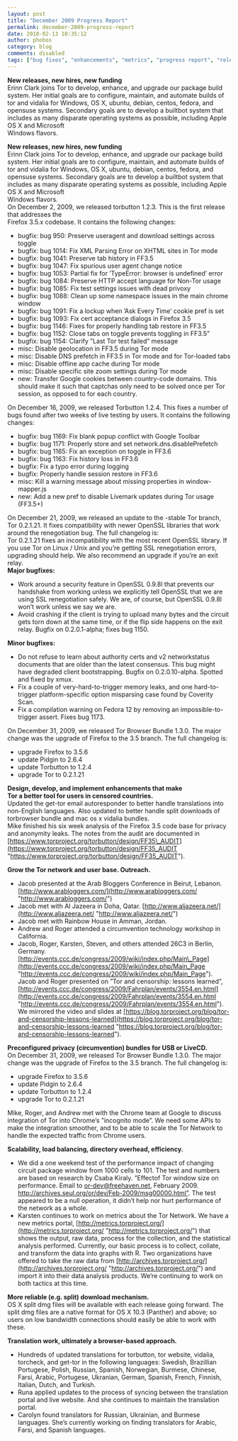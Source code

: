 ```yaml
---
layout: post
title: "December 2009 Progress Report"
permalink: december-2009-progress-report
date: 2010-02-13 10:35:12
author: phobos
category: blog
comments: disabled
tags: ["bug fixes", "enhancements", "metrics", "progress report", "releases", "translations"]
---
```


**New releases, new hires, new funding**  
 Erinn Clark joins Tor to develop, enhance, and upgrade our package build system. Her initial goals are to configure, maintain, and automate builds of tor and vidalia for Windows, OS X, ubuntu, debian, centos, fedora, and opensuse systems. Secondary goals are to develop a builtbot system that includes as many disparate operating systems as possible, including Apple OS X and Microsoft  
 Windows flavors.

<!-- more -->

**New releases, new hires, new funding**  
 Erinn Clark joins Tor to develop, enhance, and upgrade our package build system. Her initial goals are to configure, maintain, and automate builds of tor and vidalia for Windows, OS X, ubuntu, debian, centos, fedora, and opensuse systems. Secondary goals are to develop a builtbot system that includes as many disparate operating systems as possible, including Apple OS X and Microsoft  
 Windows flavors.  
 On December 2, 2009, we released torbutton 1.2.3. This is the first release that addresses the  
 Firefox 3.5.x codebase. It contains the following changes:

-   bugfix: bug 950: Preserve useragent and download settings across toggle
-   bugfix: bug 1014: Fix XML Parsing Error on XHTML sites in Tor mode
-   bugfix: bug 1041: Preserve tab history in FF3.5
-   bugfix: bug 1047: Fix spurious user agent change notice
-   bugfix: bug 1053: Partial fix for ’TypeError: browser is undefined’ error
-   bugfix: bug 1084: Preserve HTTP accept language for Non-Tor usage
-   bugfix: bug 1085: Fix test settings issues with dead privoxy
-   bugfix: bug 1088: Clean up some namespace issues in the main chrome window
-   bugfix: bug 1091: Fix a lockup when ’Ask Every Time’ cookie pref is set
-   bugfix: bug 1093: Fix cert acceptance dialogs in Firefox 3.5
-   bugfix: bug 1146: Fixes for properly handling tab restore in FF3.5
-   bugfix: bug 1152: Close tabs on toggle prevents toggling in FF3.5”
-   bugfix: bug 1154: Clarify ”Last Tor test failed” message
-   misc: Disable geolocation in FF3.5 during Tor mode
-   misc: Disable DNS prefetch in FF3.5 in Tor mode and for Tor-loaded tabs
-   misc: Disable offline app cache during Tor mode
-   misc: Disable specific site zoom settings during Tor mode
-   new: Transfer Google cookies between country-code domains. This should make it such that captchas only need to be solved once per Tor session, as opposed to for each country.

On December 16, 2009, we released Torbutton 1.2.4. This fixes a number of bugs found after two weeks of live testing by users. It contains the following changes:

-   bugfix: bug 1169: Fix blank popup conflict with Google Toolbar
-   bugfix: bug 1171: Properly store and set network.dns.disablePrefetch
-   bugfix: bug 1165: Fix an exception on toggle in FF3.6
-   bugfix: bug 1163: Fix history loss in FF3.6
-   bugfix: Fix a typo error during logging
-   bugfix: Properly handle session restore in FF3.6
-   misc: Kill a warning message about missing properties in window-mapper.js
-   new: Add a new pref to disable Livemark updates during Tor usage (FF3.5+)

On December 21, 2009, we released an update to the -stable Tor branch, Tor 0.2.1.21. It fixes compatibility with newer OpenSSL libraries that work around the renegotiation bug. The full changelog is:  
 Tor 0.2.1.21 fixes an incompatibility with the most recent OpenSSL library. If you use Tor on Linux / Unix and you’re getting SSL renegotiation errors, upgrading should help. We also recommend an upgrade if you’re an exit relay.  
 **Major bugfixes:**

-   Work around a security feature in OpenSSL 0.9.8l that prevents our handshake from working unless we explicitly tell OpenSSL that we are using SSL renegotiation safely. We are, of course, but OpenSSL 0.9.8l won’t work unless we say we are.
-   Avoid crashing if the client is trying to upload many bytes and the circuit gets torn down at the same time, or if the flip side happens on the exit relay. Bugfix on 0.2.0.1-alpha; fixes bug 1150.

**Minor bugfixes:**

-   Do not refuse to learn about authority certs and v2 networkstatus documents that are older than the latest consensus. This bug might have degraded client bootstrapping. Bugfix on 0.2.0.10-alpha. Spotted and fixed by xmux.
-   Fix a couple of very-hard-to-trigger memory leaks, and one hard-to- trigger platform-specific option misparsing case found by Coverity Scan.
-   Fix a compilation warning on Fedora 12 by removing an impossible-to- trigger assert. Fixes bug 1173.

On December 31, 2009, we released Tor Browser Bundle 1.3.0. The major change was the upgrade of Firefox to the 3.5 branch. The full changelog is:

-   upgrade Firefox to 3.5.6
-   update Pidgin to 2.6.4
-   update Torbutton to 1.2.4
-   upgrade Tor to 0.2.1.21

**Design, develop, and implement enhancements that make  
 Tor a better tool for users in censored countries.**  
 Updated the get-tor email autoresponder to better handle translations into non-English languages. Also updated to better handle split downloads of torbrowser bundle and mac os x vidalia bundles.  
 Mike finished his six week analysis of the Firefox 3.5 code base for privacy and anonymity leaks. The notes from the audit are documented in [https://www.torproject.org/torbutton/design/FF35\_AUDIT](https://www.torproject.org/torbutton/design/FF35_AUDIT "https://www.torproject.org/torbutton/design/FF35_AUDIT").

**Grow the Tor network and user base. Outreach.**

-   Jacob presented at the Arab Bloggers Conference in Beirut, Lebanon. [http://www.arabloggers.com/](http://www.arabloggers.com/ "http://www.arabloggers.com/")
-   Jacob met with Al Jazeera in Doha, Qatar. [http://www.aljazeera.net/](http://www.aljazeera.net/ "http://www.aljazeera.net/")
-   Jacob met with Rainbow House in Amman, Jordan.
-   Andrew and Roger attended a circumvention technology workshop in California.
-   Jacob, Roger, Karsten, Steven, and others attended 26C3 in Berlin, Germany. [http://events.ccc.de/congress/2009/wiki/index.php/Main\_Page](http://events.ccc.de/congress/2009/wiki/index.php/Main_Page "http://events.ccc.de/congress/2009/wiki/index.php/Main_Page"). Jacob and Roger presented on ”Tor and censorship: lessons learned”, [http://events.ccc.de/congress/2009/Fahrplan/events/3554.en.html](http://events.ccc.de/congress/2009/Fahrplan/events/3554.en.html "http://events.ccc.de/congress/2009/Fahrplan/events/3554.en.html"). We mirrored the video and slides at [https://blog.torproject.org/blog/tor-and-censorship-lessons-learned](https://blog.torproject.org/blog/tor-and-censorship-lessons-learned "https://blog.torproject.org/blog/tor-and-censorship-lessons-learned").

**Preconfigured privacy (circumvention) bundles for USB or LiveCD.**  
 On December 31, 2009, we released Tor Browser Bundle 1.3.0. The major change was the upgrade of Firefox to the 3.5 branch. The full changelog is:

-   upgrade Firefox to 3.5.6
-   update Pidgin to 2.6.4
-   update Torbutton to 1.2.4
-   upgrade Tor to 0.2.1.21

Mike, Roger, and Andrew met with the Chrome team at Google to discuss integration of Tor into Chrome’s ”incognito mode”. We need some APIs to make the integration smoother, and to be able to scale the Tor Network to handle the expected traffic from Chrome users.

**Scalability, load balancing, directory overhead, efficiency.**

-   We did a one weekend test of the performance impact of changing circuit package window from 1000 cells to 101. The test and numbers are based on research by Csaba Kiraly. ”Effectof Tor window size on performance. Email to [or-dev@freehaven.net](mailto:or-dev@freehaven.net), February 2009. http://archives.seul.org/or/dev/Feb-2009/msg00000.html”. The test appeared to be a null operation, it didn’t help nor hurt performance of the network as a whole.
-   Karsten continues to work on metrics about the Tor Network. We have a new metrics portal, [http://metrics.torproject.org/](http://metrics.torproject.org/ "http://metrics.torproject.org/") that shows the output, raw data, process for the collection, and the statistical analysis performed. Currently, our basic process is to collect, collate, and transform the data into graphs with R. Two organizations have offered to take the raw data from [http://archives.torproject.org/](http://archives.torproject.org/ "http://archives.torproject.org/") and import it into their data analysis products. We’re continuing to work on both tactics at this time.

**More reliable (e.g. split) download mechanism.**  
 OS X split dmg files will be available with each release going forward. The split dmg files are a native format for OS X 10.3 (Panther) and above; so users on low bandwidth connections should easily be able to work with these.

**Translation work, ultimately a browser-based approach.**

-   Hundreds of updated translations for torbutton, tor website, vidalia, torcheck, and get-tor in the following languages: Swedish, Brazillian Portugese, Polish, Russian, Spanish, Norwegian, Burmese, Chinese, Farsi, Arabic, Portugese, Ukranian, German, Spanish, French, Finnish, Italian, Dutch, and Turkish.
-   Runa applied updates to the process of syncing between the translation portal and live website. And she continues to maintain the translation portal.
-   Carolyn found translators for Russian, Ukrainian, and Burmese languages. She’s currently working on finding translators for Arabic, Farsi, and Spanish languages.

